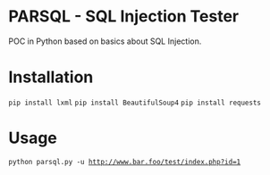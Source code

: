 # PARSQL - SQL Injection Tester

POC in Python based on basics about SQL Injection.

# Installation

<code>pip install lxml</code>
<code>pip install BeautifulSoup4</code>
<code>pip install requests</code>

# Usage

<code>python parsql.py -u http://www.bar.foo/test/index.php?id=1</code>

